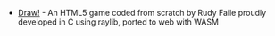 - [Draw!](https://draw.rudyfaile.com/) - An HTML5 game coded from scratch by Rudy Faile proudly developed in C using raylib, ported to web with WASM